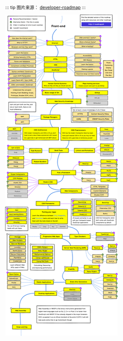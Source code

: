 ::: tip 图片来源：
[developer-roadmap](https://github.com/kamranahmedse/developer-roadmap)
:::

![前端](./imgs/fe.png)